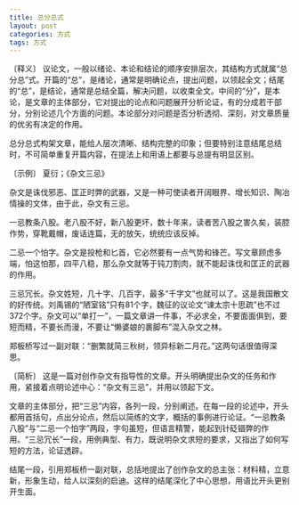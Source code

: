 ```yaml
---
title: 总分总式
layout: post
categories: 方式
tags: 方式
---
```


〔释义〕 议论文，一般以绪论、本论和结论的顺序安排层次，其结构方式就属“总分总”式。开篇的“总”，是绪论，通常是明确论点，提出问题，以领起全文；结尾的“总”，是结论，通常是总结全篇，解决问题，以收束全文。中间的“分”，是本论，是文章的主体部分，它对提出的论点和问题展开分析论证，有的分成若干部分，分别论述几个方面的问题。本论部分对问题是否分析透彻、深刻，对文章质量的优劣有决定的作用。

总分总式构架文章，能给人层次清晰、结构完整的印象；但要特别注意结尾总结时，不可简单重复开篇内容，在提法上和用语上都要与总提有明显区别。

〔示例〕 夏衍；《杂文三忌》

杂文是诛伐邪恶、匡正时弊的武器，又是一种可使读者开阔眼界、增长知识、陶冶情操的文体，由于此，杂文有三忌。

一忌教条八股。老八股不好，新八股更坏，数十年来，读者苦八股之害久矣，装腔作势，穿靴戴帽，废话连篇，无的放矢，统统应该反掉。

二忌一个怕字。杂文是投枪和匕首，它必然要有一点气势和锋芒。写文章顾虑多端，怕这怕那，四平八稳，那么杂文就等于钝刀割肉，就不能起诛伐和匡正的武器的作用。

三忌冗长。杂文姓短，几十字、几百字，最多“千字文”也就可以了。这是我国散文的好传统。刘禹锡的“陋室铭”只有81个字，魏征的议论文“谏太宗十思疏”也不过372个字。杂文可以“单打一”，一篇文章讲一件事，不必求全，不要面面俱到，要短而精，不要长而漫，不要让“懒婆娘的裹脚布”混入杂文之林。

郑板桥写过一副对联：“删繁就简三秋树，领异标新二月花。”这两句话很值得深思。

〔简析〕 这是一篇对创作杂文有指导性的文章。开头明确提出杂文的任务和作用，紧接着点明论述中心：“杂文有三忌”，并用以领起下文。

文章的主体部分，把“三忌”内容，各列一段，分别阐述。在每一段的论述中，开头都用首括句，点出分论点，然后以简练的文字，概括的事例进行论证。“一忌教条八股”与“二忌一个怕字”两段，字句虽短，但语言精警，能起到针砭锢弊的作用。“三忌冗长”一段，用例典型、有力，既说明杂文求短的要求，又指出了如何写短的方法，论证透辟。

结尾一段，引用郑板桥一副对联，总括地提出了创作杂文的总主张：材料精，立意新，形象生动，给人以深刻的启迪。这样的结尾深化了中心思想，用语比开头更别开生面。 